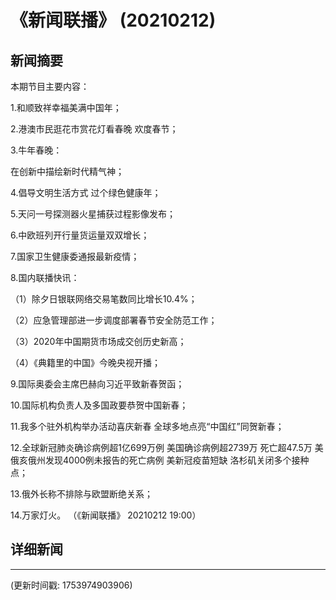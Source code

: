 # 《新闻联播》 (20210212)

## 新闻摘要

本期节目主要内容：


1.和顺致祥幸福美满中国年；


2.港澳市民逛花市赏花灯看春晚 欢度春节；


3.牛年春晚：

在创新中描绘新时代精气神；


4.倡导文明生活方式 过个绿色健康年；


5.天问一号探测器火星捕获过程影像发布；


6.中欧班列开行量货运量双双增长；


7.国家卫生健康委通报最新疫情；


8.国内联播快讯：


（1）除夕日银联网络交易笔数同比增长10.4%；


（2）应急管理部进一步调度部署春节安全防范工作；


（3）2020年中国期货市场成交创历史新高；


（4）《典籍里的中国》今晚央视开播；


9.国际奥委会主席巴赫向习近平致新春贺函；


10.国际机构负责人及多国政要恭贺中国新春；


11.我多个驻外机构举办活动喜庆新春 全球多地点亮“中国红”同贺新春；


12.全球新冠肺炎确诊病例超1亿699万例 美国确诊病例超2739万 死亡超47.5万 美俄亥俄州发现4000例未报告的死亡病例 美新冠疫苗短缺 洛杉矶关闭多个接种点；


13.俄外长称不排除与欧盟断绝关系；


14.万家灯火。
（《新闻联播》 20210212 19:00）

## 详细新闻

---

(更新时间戳: 1753974903906)

